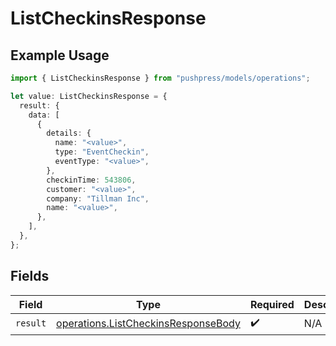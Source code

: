 # ListCheckinsResponse

## Example Usage

```typescript
import { ListCheckinsResponse } from "pushpress/models/operations";

let value: ListCheckinsResponse = {
  result: {
    data: [
      {
        details: {
          name: "<value>",
          type: "EventCheckin",
          eventType: "<value>",
        },
        checkinTime: 543806,
        customer: "<value>",
        company: "Tillman Inc",
        name: "<value>",
      },
    ],
  },
};
```

## Fields

| Field                                                                                      | Type                                                                                       | Required                                                                                   | Description                                                                                |
| ------------------------------------------------------------------------------------------ | ------------------------------------------------------------------------------------------ | ------------------------------------------------------------------------------------------ | ------------------------------------------------------------------------------------------ |
| `result`                                                                                   | [operations.ListCheckinsResponseBody](../../models/operations/listcheckinsresponsebody.md) | :heavy_check_mark:                                                                         | N/A                                                                                        |